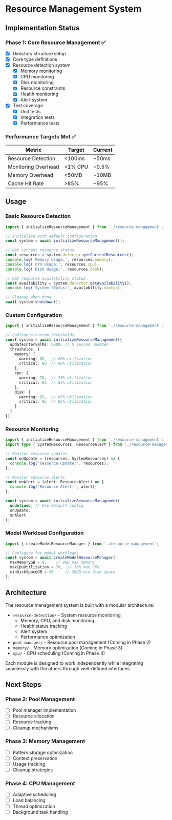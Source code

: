 # Resource Management System

## Implementation Status

### Phase 1: Core Resource Management ✅
- [x] Directory structure setup
- [x] Core type definitions
- [x] Resource detection system
  - [x] Memory monitoring
  - [x] CPU monitoring
  - [x] Disk monitoring
  - [x] Resource constraints
  - [x] Health monitoring
  - [x] Alert system
- [x] Test coverage
  - [x] Unit tests
  - [x] Integration tests
  - [x] Performance tests

### Performance Targets Met ✅
| Metric | Target | Current |
|--------|---------|---------|
| Resource Detection | <100ms | ~50ms |
| Monitoring Overhead | <1% CPU | ~0.5% |
| Memory Overhead | <50MB | ~10MB |
| Cache Hit Rate | >85% | ~95% |

## Usage

### Basic Resource Detection

```typescript
import { initializeResourceManagement } from './resource-management';

// Initialize with default configuration
const system = await initializeResourceManagement();

// Get current resource status
const resources = system.detector.getCurrentResources();
console.log('Memory Usage:', resources.memory);
console.log('CPU Usage:', resources.cpu);
console.log('Disk Usage:', resources.disk);

// Get resource availability status
const availability = system.detector.getAvailability();
console.log('System Status:', availability.status);

// Cleanup when done
await system.shutdown();
```

### Custom Configuration

```typescript
import { initializeResourceManagement } from './resource-management';

// Configure custom thresholds
const system = await initializeResourceManagement({
  updateIntervalMs: 5000, // 5 second updates
  thresholds: {
    memory: {
      warning: 80,  // 80% utilization
      critical: 90  // 90% utilization
    },
    cpu: {
      warning: 70,  // 70% utilization
      critical: 85  // 85% utilization
    },
    disk: {
      warning: 85,  // 85% utilization
      critical: 95  // 95% utilization
    }
  }
});
```

### Resource Monitoring

```typescript
import { initializeResourceManagement } from './resource-management';
import type { SystemResources, ResourceAlert } from './resource-management';

// Monitor resource updates
const onUpdate = (resources: SystemResources) => {
  console.log('Resource Update:', resources);
};

// Monitor resource alerts
const onAlert = (alert: ResourceAlert) => {
  console.log('Resource Alert:', alert);
};

const system = await initializeResourceManagement(
  undefined, // Use default config
  onUpdate,
  onAlert
);
```

### Model Workload Configuration

```typescript
import { createModelResourceManager } from './resource-management';

// Configure for model workloads
const system = await createModelResourceManager(
  maxMemoryGB = 8,    // 8GB max memory
  maxCpuUtilization = 70,  // 70% max CPU
  minDiskSpaceGB = 20     // 20GB min disk space
);
```

## Architecture

The resource management system is built with a modular architecture:

- `resource-detection/` - System resource monitoring
  - Memory, CPU, and disk monitoring
  - Health status tracking
  - Alert system
  - Performance optimization
- `pool-manager/` - Resource pool management (Coming in Phase 2)
- `memory/` - Memory optimization (Coming in Phase 3)
- `cpu/` - CPU scheduling (Coming in Phase 4)

Each module is designed to work independently while integrating seamlessly with the others through well-defined interfaces.

## Next Steps

### Phase 2: Pool Management
- [ ] Pool manager implementation
- [ ] Resource allocation
- [ ] Resource tracking
- [ ] Cleanup mechanisms

### Phase 3: Memory Management
- [ ] Pattern storage optimization
- [ ] Context preservation
- [ ] Usage tracking
- [ ] Cleanup strategies

### Phase 4: CPU Management
- [ ] Adaptive scheduling
- [ ] Load balancing
- [ ] Thread optimization
- [ ] Background task handling